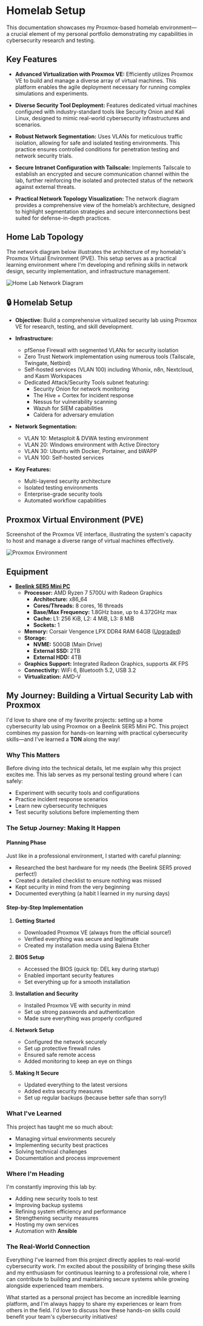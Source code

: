 # Homelab Setup

This documentation showcases my Proxmox-based homelab environment—a crucial element of my personal portfolio demonstrating my capabilities in cybersecurity research and testing.


## Key Features
- **Advanced Virtualization with Proxmox VE:** Efficiently utilizes Proxmox VE to build and manage a diverse array of virtual machines. This platform enables the agile deployment necessary for running complex simulations and experiments.

  
- **Diverse Security Tool Deployment:** Features dedicated virtual machines configured with industry-standard tools like Security Onion and Kali Linux, designed to mimic real-world cybersecurity infrastructures and scenarios.

- **Robust Network Segmentation:** Uses VLANs for meticulous traffic isolation, allowing for safe and isolated testing environments. This practice ensures controlled conditions for penetration testing and network security trials.
  
- **Secure Intranet Configuration with Tailscale:** Implements Tailscale to establish an encrypted and secure communication channel within the lab, further reinforcing the isolated and protected status of the network against external threats.
  
- **Practical Network Topology Visualization:** The network diagram provides a comprehensive view of the homelab’s architecture, designed to highlight segmentation strategies and secure interconnections best suited for defense-in-depth practices.

## Home Lab Topology

The network diagram below illustrates the architecture of my homelab's Proxmox Virtual Environment (PVE). This setup serves as a practical learning environment where I'm developing and refining skills in network design, security implementation, and infrastructure management.


![Home Lab Network Diagram](https://raw.githubusercontent.com/Pharns/Pharns/main/homelab-setup/screenshots/CNN%20Network%20Diagram-Github.jpg)


## 🔒 **Homelab Setup**
- **Objective:** Build a comprehensive virtualized security lab using Proxmox VE for research, testing, and skill development.
- **Infrastructure:**
  - pfSense Firewall with segmented VLANs for security isolation
  - Zero Trust Network implementation using numerous tools (Tailscale, Twingate, Netbird)
  - Self-hosted services (VLAN 100) including Whonix, n8n, Nextcloud, and Kasm Workspaces
  - Dedicated Attack/Security Tools subnet featuring:
    - Security Onion for network monitoring
    - The Hive + Cortex for incident response
    - Nessus for vulnerability scanning
    - Wazuh for SIEM capabilities
    - Caldera for adversary emulation

- **Network Segmentation:**
  - VLAN 10: Metasploit & DVWA testing environment
  - VLAN 20: Windows environment with Active Directory
  - VLAN 30: Ubuntu with Docker, Portainer, and bWAPP
  - VLAN 100: Self-hosted services
  
- **Key Features:**
  - Multi-layered security architecture
  - Isolated testing environments
  - Enterprise-grade security tools
  - Automated workflow capabilities


## Proxmox Virtual Environment (PVE)
Screenshot of the Proxmox VE interface, illustrating the system's capacity to host and manage a diverse range of virtual machines effectively.


![Proxmox Environment](https://raw.githubusercontent.com/Pharns/Pharns/main/homelab-setup/screenshots/Proxmox-Environment.png)

## Equipment
- [**Beelink SER5 Mini PC**](https://amzn.to/42DGjVC)
  - **Processor:** AMD Ryzen 7 5700U with Radeon Graphics
    - **Architecture:** x86_64
    - **Cores/Threads:** 8 cores, 16 threads
    - **Base/Max Frequency:** 1.8GHz base, up to 4.372GHz max
    - **Cache:** L1: 256 KiB, L2: 4 MiB, L3: 8 MiB
    - **Sockets:** 1
  - **Memory:** Corsair Vengence LPX DDR4 RAM 64GB ([Upgraded](https://amzn.to/3Q0ZPEc))
  - **Storage:**
    - **NVME:** 500GB (Main Drive)
    - **External SSD:** 2TB
    - **External HDD:** 4TB
  - **Graphics Support:** Integrated Radeon Graphics, supports 4K FPS
  - **Connectivity:** WiFi 6, Bluetooth 5.2, USB 3.2
  - **Virtualization:** AMD-V



## My Journey: Building a Virtual Security Lab with Proxmox

I'd love to share one of my favorite projects: setting up a home cybersecurity lab using Proxmox on a Beelink SER5 Mini PC. This project combines my passion for hands-on learning with practical cybersecurity skills—and I've learned a **TON** along the way!

### Why This Matters
Before diving into the technical details, let me explain why this project excites me. This lab serves as my personal testing ground where I can safely:
- Experiment with security tools and configurations
- Practice incident response scenarios
- Learn new cybersecurity techniques
- Test security solutions before implementing them

### The Setup Journey: Making It Happen

#### Planning Phase
Just like in a professional environment, I started with careful planning:
- Researched the best hardware for my needs (the Beelink SER5 proved perfect!)
- Created a detailed checklist to ensure nothing was missed
- Kept security in mind from the very beginning
- Documented everything (a habit I learned in my nursing days)

#### Step-by-Step Implementation
1. **Getting Started**
   - Downloaded Proxmox VE (always from the official source!)
   - Verified everything was secure and legitimate
   - Created my installation media using Balena Etcher

2. **BIOS Setup**
   - Accessed the BIOS (quick tip: DEL key during startup)
   - Enabled important security features
   - Set everything up for a smooth installation

3. **Installation and Security**
   - Installed Proxmox VE with security in mind
   - Set up strong passwords and authentication
   - Made sure everything was properly configured

4. **Network Setup**
   - Configured the network securely
   - Set up protective firewall rules
   - Ensured safe remote access
   - Added monitoring to keep an eye on things

5. **Making It Secure**
   - Updated everything to the latest versions
   - Added extra security measures
   - Set up regular backups (because better safe than sorry!)

### What I've Learned

This project has taught me so much about:
- Managing virtual environments securely
- Implementing security best practices
- Solving technical challenges
- Documentation and process improvement

### Where I'm Heading

I'm constantly improving this lab by:
- Adding new security tools to test
- Improving backup systems
- Refining system efficiency and performance
- Strengthening security measures
- Hosting my own services
- Automation with **Ansible**

### The Real-World Connection

Everything I've learned from this project directly applies to real-world cybersecurity work. I'm excited about the possibility of bringing these skills and my enthusiasm for continuous learning to a professional role, where I can contribute to building and maintaining secure systems while growing alongside experienced team members.

What started as a personal project has become an incredible learning platform, and I'm always happy to share my experiences or learn from others in the field. I'd love to discuss how these hands-on skills could benefit your team's cybersecurity initiatives!
